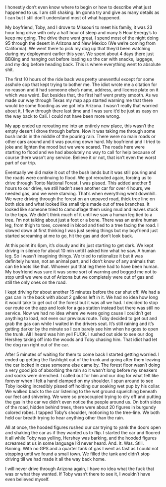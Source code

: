 I honestly don’t even know where to begin or how to describe what just happened to us. I am still shaking. Im gonna try and give as many details as I can but I still don’t understand most of what happened. 

My boyfriend, Toby, and I drove to Missouri to meet his family, it was 23 hour long drive with only a half hour of sleep and many 5 Hour Energy’s to keep me going. The drive there went great, I spend most of the night doing 95 through the desert in Arizona and New Mexico (We we’re coming from California). We went there to pick my dog up that they’d been watching during my deployment earlier this year. We spent about 4 days there just BBQing and hanging out before loading up the car with snacks, luggage, and my dog before heading back. This is where everything went to absolute shit. 

The first 10 hours of the ride back was pretty uneventful except for some asshole cop that kept trying to bother me. The idiot wrote me a citation for no reason and it had someone else’s name, address, and license plate on it which was weird. But besides that, the first half went pretty smooth. As we made our way through Texas my map app started warning me that there would be some flooding as we got into Arizona. I wasn’t really that worried about it, I flew through there last time and I was sure it’d be just as easy on the way back  to Cali. I could not have been more wrong. 

My app ended up rerouting me into an entirely new place, this wasn’t the empty desert I drove through before. Now it was taking me through some bush lands in the middle of the pouring rain. There were no main roads or other cars around and it was pouring down hard. My boyfriend and I tried to joke and lighten the mood but we were scared. The roads here were starting to flood and we had absolutely no way to call for help because of course there wasn’t any service. Believe it or not, that isn’t even the worst part of our trip. 

Eventually we did make it out of the bush lands but it was still pouring and the roads were continuing to flood. We got rerouted again, forcing us to drive through Tonto National Forest. I was pissed. This added another 5 hours to our drive, we still hadn’t seen another car for over 4 hours, we needed gas, and we were starving.  That’s when everything went downhill. We were driving through the forest on an unpaved road, thick tree line on both side and what looked like small tipis made out of tree branches. It looked like someone tried to camouflage them using mud and leaves stuck to the tops. We didn’t think much of it until we saw a human leg tied to a tree. I’m not talking about just a foot or a bone. There was an entire human leg, from thigh to toes, covered in blood and tied to a tree facing the road. I slowed down at first thinking I was just seeing things but my boyfriend just started screaming at me to go, hit the gas and don’t look back. 

At this point it’s 6pm, it’s cloudy and it’s just starting to get dark. We kept driving in silence for about 10 min until I asked him what he saw. A human leg. So I wasn’t imagining things. We tried to rationalize it but it was definitely human, not an animal part, and I don’t know of any animals that can tie knots like that. Whoever put that leg there had to have been human. My boyfriend was sure it was some sort of warning and begged me not to stop until we were out of Arizona but we completely were out of gas and still the only ones on the road. 

I kept driving for about another 15 minutes before the car shut off. We had a gas can in the back with about 2 gallons left in it. We had no idea how long it would take to get out of the forest but it was all we had. I decided to stop our route on the app and look for a gas station instead but there was still no service. Now we had no idea where we were going cause I couldn’t get anything to load, not even our previous route. Toby decided to get out and grab the gas can while I waited in the drivers seat. It’s still raining and it’s getting darker by the minute so I can barely see him when he goes to open the trunk. All I heard was him yell FUCK. I rushed out side to see our dog Hershey taking off into the woods and Toby chasing him. That idiot had let the dog run right out of the car. 

After 5 minutes of waiting for them to come back I started getting worried. I ended up getting the flashlight out of the trunk and going after them leaving the car locked in case someone else came by. The forest floor wasn’t doing a very good job of absorbing the rain so it wasn’t long before my sneakers and socks were drenched. I called out for him and our dog for what felt like forever when I felt a hand clamped on my shoulder. I spun around to see Toby looking incredibly pissed off holding our soaking wet pup by his collar. We walked back to the car listening to the wet ground squelching beneath our feet and shivering. We were so preoccupied trying to dry off and putting the gas in the car we didn’t even notice the people around us. On both sides of the road, hidden behind trees, there were about 20 figures in burgundy colored robes. I tapped Toby’s shoulder, motioning to the tree-line. We both held our breath trying to hear anything other than the rain. 


All at once, the hooded figures rushed our car trying to yank the doors open and shaking the car as if they wanted us to flip. I started the car and floored it all while Toby was yelling, Hershey was barking, and the hooded figures screamed at us in some language I’d never heard. And. It. Was. Still. Raining. With no GPS and a quarter tank of gas I went as fast as I could not stopping until we found a small town. We filled the tank and didn’t stop driving till we had made it all the way back home. 

I will never drive through Arizona again, I have no idea what the fuck that was or what they wanted. If Toby wasn’t there to see it, I wouldn’t have even believed myself.